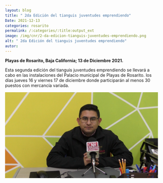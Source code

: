 ```yaml
---
layout: blog
title: " 2da Edición del tianguis juventudes emprendiendo"
Date: 2021-12-13
categories: rosarito
permalink: /:categories/:title:output_ext
image: /img/cnr/2-da-edicion-tianguis-juventudes-emprendiendo.png
alt: " 2da Edición del tianguis juventudes emprendiendo"
autor:
---
```


**Playas de Rosarito, Baja California; 13 de Diciembre 2021.** 

Esta segunda edición del tianguis juventudes emprendiendo se llevará a cabo en las instalaciones del Palacio municipal de Playas de Rosarito.
 los días jueves 16 y viernes 17 de diciembre donde participarán al menos 30 puestos con mercancía variada. 


<div id="carouselExampleSlidesOnly" class="carousel slide" data-ride="carousel">
  <div class="carousel-inner">
    <div class="carousel-item active">
       <img class="d-block w-100" src="/img/cnr/2-da-edicion-tianguis-juventudes-emprendiendo.png" loading="lazy"  alt=" 2da Edición del tianguis juventudes emprendiendo">
    </div>
  </div>
</div>